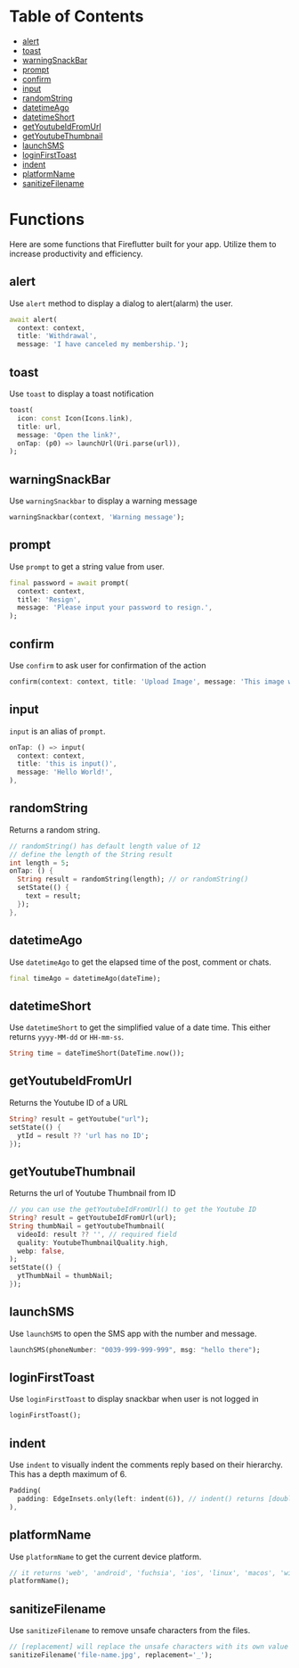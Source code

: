 # Table of Contents


<!-- @import "[TOC]" {cmd="toc" depthFrom=2 depthTo=6 orderedList=false} -->

<!-- code_chunk_output -->

- [alert](#alert)
- [toast](#toast)
- [warningSnackBar](#warningsnackbar)
- [prompt](#prompt)
- [confirm](#confirm)
- [input](#input)
- [randomString](#randomstring)
- [datetimeAgo](#datetimeago)
- [datetimeShort](#datetimeshort)
- [getYoutubeIdFromUrl](#getyoutubeidfromurl)
- [getYoutubeThumbnail](#getyoutubethumbnail)
- [launchSMS](#launchsms)
- [loginFirstToast](#loginfirsttoast)
- [indent](#indent)
- [platformName](#platformname)
- [sanitizeFilename](#sanitizefilename)

<!-- /code_chunk_output -->


# Functions

Here are some functions that Fireflutter built for your app. Utilize them to increase productivity and efficiency. 

## alert

Use `alert` method to display a dialog to alert(alarm) the user.

```dart
await alert(
  context: context,
  title: 'Withdrawal',
  message: 'I have canceled my membership.');
```

  <!-- 
  translated into english
  title: '회원 탈퇴',
  message: '회원 탈퇴를 하였습니다.'); -->

## toast

Use `toast` to display a toast notification

```dart
toast(
  icon: const Icon(Icons.link),
  title: url,
  message: 'Open the link?',
  onTap: (p0) => launchUrl(Uri.parse(url)),
);
```

## warningSnackBar

Use `warningSnackbar` to display a warning message

```dart
warningSnackbar(context, 'Warning message');
```

## prompt

Use `prompt` to get a string value from user.

```dart
final password = await prompt(
  context: context,
  title: 'Resign',
  message: 'Please input your password to resign.',
);
```

## confirm

Use `confirm` to ask user for confirmation of the action
```dart
confirm(context: context, title: 'Upload Image', message: 'This image will be seen by others');
```

## input

`input` is an alias of `prompt`.

```dart
onTap: () => input(
  context: context,
  title: 'this is input()',
  message: 'Hello World!',
),
```

## randomString

Returns a random string.

```dart
// randomString() has default length value of 12
// define the length of the String result
int length = 5;
onTap: () {
  String result = randomString(length); // or randomString()
  setState(() {
    text = result;
  });
},
```

## datetimeAgo

Use `datetimeAgo` to get the elapsed time of the post, comment or chats.

```dart
final timeAgo = datetimeAgo(dateTime);
```

## datetimeShort
Use `datetimeShort` to get the simplified value of a date time. This either returns `yyyy-MM-dd` or `HH-mm-ss`.

```dart
String time = dateTimeShort(DateTime.now());
```

## getYoutubeIdFromUrl

Returns the Youtube ID of a URL

<!-- Use this method to get youtube id from the youtube url. -->

```dart
String? result = getYoutube("url");
setState(() {
  ytId = result ?? 'url has no ID';
});
```

## getYoutubeThumbnail

Returns the url of Youtube Thumbnail from ID

<!-- Use this method to get the YouTube video's thumbnail from the yotube id. -->

```dart
// you can use the getYoutubeIdFromUrl() to get the Youtube ID
String? result = getYoutubeIdFromUrl(url);
String thumbNail = getYoutubeThumbnail(
  videoId: result ?? '', // required field
  quality: YoutubeThumbnailQuality.high,
  webp: false,
);
setState(() {
  ytThumbNail = thumbNail;
});
```

## launchSMS

Use `launchSMS` to open the SMS app with the number and message.

```dart
launchSMS(phoneNumber: "0039-999-999-999", msg: "hello there");
```

## loginFirstToast

Use `loginFirstToast` to display snackbar when user is not logged in

```dart
loginFirstToast();
```

## indent

Use `indent` to visually indent the comments reply based on their hierarchy. This has a depth maximum of 6.

```dart
Padding(
  padding: EdgeInsets.only(left: indent(6)), // indent() returns [double]
),
```

## platformName

Use `platformName` to get the current device platform. 
```dart
// it returns 'web', 'android', 'fuchsia', 'ios', 'linux', 'macos', 'windows' as String
platformName(); 
```
## sanitizeFilename

Use `sanitizeFilename` to remove unsafe characters from the files.

```dart
// [replacement] will replace the unsafe characters with its own value
sanitizeFilename('file-name.jpg', replacement='_');
```